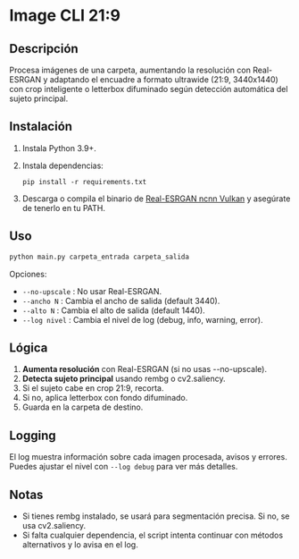 # Image CLI 21:9

## Descripción
Procesa imágenes de una carpeta, aumentando la resolución con Real-ESRGAN y adaptando el encuadre a formato ultrawide (21:9, 3440x1440) con crop inteligente o letterbox difuminado según detección automática del sujeto principal.

## Instalación

1. Instala Python 3.9+.
2. Instala dependencias:

   ```
   pip install -r requirements.txt
   ```

3. Descarga o compila el binario de [Real-ESRGAN ncnn Vulkan](https://github.com/xinntao/Real-ESRGAN-ncnn-vulkan) y asegúrate de tenerlo en tu PATH.

## Uso

```bash
python main.py carpeta_entrada carpeta_salida
```

Opciones:

- `--no-upscale` : No usar Real-ESRGAN.
- `--ancho N`    : Cambia el ancho de salida (default 3440).
- `--alto N`     : Cambia el alto de salida (default 1440).
- `--log nivel`  : Cambia el nivel de log (debug, info, warning, error).

## Lógica

1. **Aumenta resolución** con Real-ESRGAN (si no usas --no-upscale).
2. **Detecta sujeto principal** usando rembg o cv2.saliency.
3. Si el sujeto cabe en crop 21:9, recorta.
4. Si no, aplica letterbox con fondo difuminado.
5. Guarda en la carpeta de destino.

## Logging

El log muestra información sobre cada imagen procesada, avisos y errores. Puedes ajustar el nivel con `--log debug` para ver más detalles.

## Notas

- Si tienes rembg instalado, se usará para segmentación precisa. Si no, se usa cv2.saliency.
- Si falta cualquier dependencia, el script intenta continuar con métodos alternativos y lo avisa en el log.